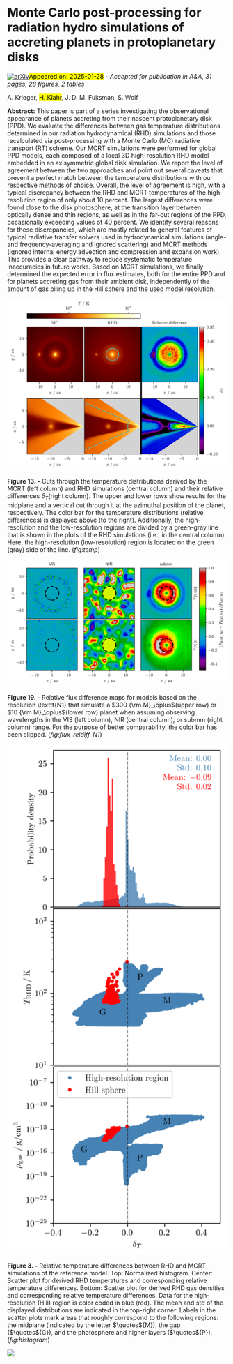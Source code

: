 <div class="macros" style="visibility:hidden;">
$\newcommand{\ensuremath}{}$
$\newcommand{\xspace}{}$
$\newcommand{\object}[1]{\texttt{#1}}$
$\newcommand{\farcs}{{.}''}$
$\newcommand{\farcm}{{.}'}$
$\newcommand{\arcsec}{''}$
$\newcommand{\arcmin}{'}$
$\newcommand{\ion}[2]{#1#2}$
$\newcommand{\textsc}[1]{\textrm{#1}}$
$\newcommand{\hl}[1]{\textrm{#1}}$
$\newcommand{\footnote}[1]{}$
$\newcommand{\mdIV}{\texttt{D+IV}}$
$\newcommand{\mdI}{\texttt{D+I}}$
$\newcommand{\mdInu}{\texttt{D+I\nu}}$
$\newcommand{\mdIkappa}{\texttt{D+I\kappa}}$
$\newcommand{\mdV}{\texttt{D+V}}$
$\newcommand{\temprt}{T_{\rm MC}}$
$\newcommand{\temphd}{T_{\rm RHD}}$
$\newcommand{\quotes}[1]{"#1"}$
$\newcommand{\hubert}[1]{\blue{[HK:{\it #1}]}}$
$\newcommand{\david}[1]{\blue{[David:{#1}]}}$
$\newcommand{\anton}[1]{\purple{[Anton:{#1}]}}$
$\newcommand\blue{#1}$
$\newcommand\purple{#1}$</div>



<div id="title">

# Monte Carlo post-processing for radiation hydro simulations of accreting planets in protoplanetary disks

</div>
<div id="comments">

[![arXiv](https://img.shields.io/badge/arXiv-2501.14858-b31b1b.svg)](https://arxiv.org/abs/2501.14858)<mark>Appeared on: 2025-01-28</mark> -  _Accepted for publication in A&A, 31 pages, 28 figures, 2 tables_

</div>
<div id="authors">

A. Krieger, <mark>H. Klahr</mark>, J. D. M. Fuksman, S. Wolf

</div>
<div id="abstract">

**Abstract:** This paper is part of a series investigating the observational appearance of planets accreting from their nascent protoplanetary disk (PPD). We evaluate the differences between gas temperature distributions determined in our radiation hydrodynamical (RHD) simulations and those recalculated via post-processing with a Monte Carlo (MC) radiative transport (RT) scheme. Our MCRT simulations were performed for global PPD models, each composed of a local 3D high-resolution RHD model embedded in an axisymmetric global disk simulation.    We report the level of agreement between the two approaches and point out several caveats that prevent a perfect match between the temperature distributions with our respective methods of choice.    Overall, the level of agreement is high, with a typical discrepancy between the RHD and MCRT temperatures of the high-resolution region of only about 10 percent. The largest differences were found close to the disk photosphere, at the transition layer between optically dense and thin regions, as well as in the far-out regions of the PPD, occasionally exceeding values of 40 percent.    We identify several reasons for these discrepancies, which are mostly related to general features of typical radiative transfer solvers used in hydrodynamical simulations (angle- and frequency-averaging and ignored scattering) and MCRT methods (ignored internal energy advection and compression and expansion work). This provides a clear pathway to reduce systematic temperature inaccuracies in future works.    Based on MCRT simulations, we finally determined the expected error in flux estimates, both for the entire PPD and for planets accreting gas from their ambient disk, independently of the amount of gas piling up in the Hill sphere and the used model resolution.

</div>

<div id="div_fig1">

<img src="tmp_2501.14858/./figures/temp_distributions.png" alt="Fig13" width="100%"/>

**Figure 13. -** Cuts through the temperature distributions derived by the MCRT (left column) and RHD simulations (central column) and their relative differences $\delta_T$(right column). The upper and lower rows show results for the midplane and a vertical cut through it at the azimuthal position of the planet, respectively. The color bar for the temperature distributions (relative differences) is displayed above (to the right). Additionally, the high-resolution and the low-resolution regions are divided by a green-gray line that is shown in the plots of the RHD simulations (i.e., in the central column). Here, the high-resolution (low-resolution) region is located on the green (gray) side of the line.  (*fig:temp*)

</div>
<div id="div_fig2">

<img src="tmp_2501.14858/./figures/reldiff_flux_maps_HD_vs_MC_N1_nipy_spectral.png" alt="Fig19" width="100%"/>

**Figure 19. -** Relative flux difference maps for models based on the resolution \texttt{N1} that simulate a $300 {\rm M}_\oplus$(upper row) or $10 {\rm M}_\oplus$(lower row) planet when assuming observing wavelengths in the VIS (left column), NIR (central column), or submm (right column) range. For the purpose of better comparability, the color bar has been clipped. (*fig:flux_reldiff_N1*)

</div>
<div id="div_fig3">

<img src="tmp_2501.14858/./figures/wlabel_partSublimP2_planet_data_relErr_all_modK_M0.01_P300_R10N1_QvQp.png" alt="Fig3" width="100%"/>

**Figure 3. -** Relative temperature differences between RHD and MCRT simulations of the reference model. Top: Normalized histogram. Center: Scatter plot for derived RHD temperatures and corresponding relative temperature differences. Bottom: Scatter plot for derived RHD gas densities and corresponding relative temperature differences. Data for the high-resolution (Hill) region is color coded in blue (red). The mean and std of the displayed distributions are indicated in the top-right corner. Labels in the scatter plots mark areas that roughly correspond to the following regions: the midplane (indicated by the letter $\quotes${M}), the gap ($\quotes${G}), and the photosphere and higher layers ($\quotes${P}). (*fig:histogram*)

</div><div id="qrcode"><img src=https://api.qrserver.com/v1/create-qr-code/?size=100x100&data="https://arxiv.org/abs/2501.14858"></div>